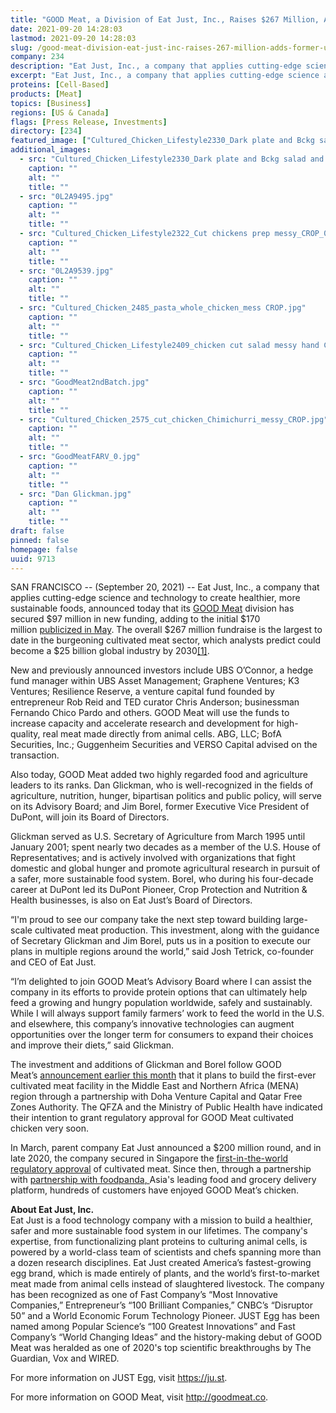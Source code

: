 ```yaml
---
title: "GOOD Meat, a Division of Eat Just, Inc., Raises $267 Million, Adds Former USDA Secretary to Advisory Board"
date: 2021-09-20 14:28:03
lastmod: 2021-09-20 14:28:03
slug: /good-meat-division-eat-just-inc-raises-267-million-adds-former-usda-secretary-advisory
company: 234
description: "Eat Just, Inc., a company that applies cutting-edge science and technology to create healthier, more sustainable foods, announced today that its GOOD Meat division has secured $97 million in new funding, adding to the initial $170 million publicized in May."
excerpt: "Eat Just, Inc., a company that applies cutting-edge science and technology to create healthier, more sustainable foods, announced today that its GOOD Meat division has secured $97 million in new funding, adding to the initial $170 million publicized in May."
proteins: [Cell-Based]
products: [Meat]
topics: [Business]
regions: [US & Canada]
flags: [Press Release, Investments]
directory: [234]
featured_image: ["Cultured_Chicken_Lifestyle2330_Dark plate and Bckg salad and whole chicken CROP_1.jpg"]
additional_images:
  - src: "Cultured_Chicken_Lifestyle2330_Dark plate and Bckg salad and whole chicken CROP_1.jpg"
    caption: ""
    alt: ""
    title: ""
  - src: "0L2A9495.jpg"
    caption: ""
    alt: ""
    title: ""
  - src: "Cultured_Chicken_Lifestyle2322_Cut chickens prep messy_CROP_0.jpg"
    caption: ""
    alt: ""
    title: ""
  - src: "0L2A9539.jpg"
    caption: ""
    alt: ""
    title: ""
  - src: "Cultured_Chicken_2485_pasta_whole_chicken_mess CROP.jpg"
    caption: ""
    alt: ""
    title: ""
  - src: "Cultured_Chicken_Lifestyle2409_chicken cut salad messy hand CROP.jpg"
    caption: ""
    alt: ""
    title: ""
  - src: "GoodMeat2ndBatch.jpg"
    caption: ""
    alt: ""
    title: ""
  - src: "Cultured_Chicken_2575_cut_chicken_Chimichurri_messy_CROP.jpg"
    caption: ""
    alt: ""
    title: ""
  - src: "GoodMeatFARV_0.jpg"
    caption: ""
    alt: ""
    title: ""
  - src: "Dan Glickman.jpg"
    caption: ""
    alt: ""
    title: ""
draft: false
pinned: false
homepage: false
uuid: 9713
---
```

<p>SAN FRANCISCO -- (September 20, 2021) -- Eat Just, Inc., a company that applies cutting-edge science and technology to create healthier, more sustainable foods, announced today that its <a href="https://outlook.office.com/mail/inbox/id/gooodmeat.co">GOOD Meat</a> division has secured $97 million in new funding, adding to the initial $170 million <a href="https://www.businesswire.com/news/home/20210518005385/en/GOOD-Meat-a-Division-of-Eat-Just-Inc.-Secures-170-Million-to-Scale-Meat-Without-Slaughter-as-Demand-Grows">publicized in May</a>. The overall $267 million fundraise is the largest to date in the burgeoning cultivated meat sector, which analysts predict could become a $25 billion global industry by 2030<a href="https://outlook.office.com/mail/inbox/id/AQMkADI0OTIwZmJhLTg3YWYtNDgyZi1hYjk0LTNkYTg5ODdjM2VkZgBGAAAD4N%2BDpGTxy02kIcAFOmffBgcAD%2F6D9GbGt0%2BVN76PBzBzqwAAAgEMAAAAD%2F6D9GbGt0%2BVN76PBzBzqwABwkA22gAAAA%3D%3D#_ftn1">[1]</a>.</p>
<p>New and previously announced investors include UBS O’Connor, a hedge fund manager within UBS Asset Management; Graphene Ventures; K3 Ventures; Resilience Reserve, a venture capital fund founded by entrepreneur Rob Reid and TED curator Chris Anderson; businessman Fernando Chico Pardo and others. GOOD Meat will use the funds to increase capacity and accelerate research and development for high-quality, real meat made directly from animal cells. ABG, LLC; BofA Securities, Inc.; Guggenheim Securities and VERSO Capital advised on the transaction.</p>
<p>Also today, GOOD Meat added two highly regarded food and agriculture leaders to its ranks. Dan Glickman, who is well-recognized in the fields of agriculture, nutrition, hunger, bipartisan politics and public policy, will serve on its Advisory Board; and Jim Borel, former Executive Vice President of DuPont, will join its Board of Directors.</p>
<p>Glickman served as U.S. Secretary of Agriculture from March 1995 until January 2001; spent nearly two decades as a member of the U.S. House of Representatives; and is actively involved with organizations that fight domestic and global hunger and promote agricultural research in pursuit of a safer, more sustainable food system. Borel, who during his four-decade career at DuPont led its DuPont Pioneer, Crop Protection and Nutrition & Health businesses, is also on Eat Just’s Board of Directors.</p>
<p>“I'm proud to see our company take the next step toward building large-scale cultivated meat production. This investment, along with the guidance of Secretary Glickman and Jim Borel, puts us in a position to execute our plans in multiple regions around the world,” said Josh Tetrick, co-founder and CEO of Eat Just. </p>
<p>“I’m delighted to join GOOD Meat’s Advisory Board where I can assist the company in its efforts to provide protein options that can ultimately help feed a growing and hungry population worldwide, safely and sustainably. While I will always support family farmers’ work to feed the world in the U.S. and elsewhere, this company’s innovative technologies can augment opportunities over the longer term for consumers to expand their choices and improve their diets,” said Glickman.</p>
<p>The investment and additions of Glickman and Borel follow GOOD Meat’s <a href="https://www.businesswire.com/news/home/20210831005602/en">announcement earlier this month</a> that it plans to build the first-ever cultivated meat facility in the Middle East and Northern Africa (MENA) region through a partnership with Doha Venture Capital and Qatar Free Zones Authority. The QFZA and the Ministry of Public Health have indicated their intention to grant regulatory approval for GOOD Meat cultivated chicken very soon. </p>
<p>In March, parent company Eat Just announced a $200 million round, and in late 2020, the company secured in Singapore the <a href="https://cts.businesswire.com/ct/CT?id=smartlink&url=https%3A%2F%2Fwww.businesswire.com%2Fnews%2Fhome%2F20201201006251%2Fen%2FEat-Just-Granted-World%25E2%2580%2599s-First-Regulatory-Approval-for-Cultured-Meat&esheet=52431244&newsitemid=20210518005385&lan=en-US&anchor=first-in-the-world+regulatory+approval&index=2&md5=1e35b6bac2adbe5e4fb82b73468a67d0">first-in-the-world regulatory approval</a> of cultivated meat. Since then, through a partnership with <a href="https://cts.businesswire.com/ct/CT?id=smartlink&url=https%3A%2F%2Fwww.businesswire.com%2Fnews%2Fhome%2F20210419005973%2Fen%2FEat-Just-and-Foodpanda-Partner-on-World%25E2%2580%2599s-First-Home-Delivery-of-Cultured-Meat&esheet=52431244&newsitemid=20210518005385&lan=en-US&anchor=pioneering+partnership+with+foodpanda&index=4&md5=7739cf324aeac48c91984f996cb5e4cf">partnership with foodpanda</a><u>, </u>Asia's leading food and grocery delivery platform, hundreds of customers have enjoyed GOOD Meat’s chicken. </p>
<p><strong>About Eat Just, Inc.</strong> <br />
Eat Just is a food technology company with a mission to build a healthier, safer and more sustainable food system in our lifetimes. The company's expertise, from functionalizing plant proteins to culturing animal cells, is powered by a world-class team of scientists and chefs spanning more than a dozen research disciplines. Eat Just created America’s fastest-growing egg brand, which is made entirely of plants, and the world’s first-to-market meat made from animal cells instead of slaughtered livestock. The company has been recognized as one of Fast Company’s “Most Innovative Companies,” Entrepreneur’s “100 Brilliant Companies,” CNBC’s “Disruptor 50” and a World Economic Forum Technology Pioneer. JUST Egg has been named among Popular Science’s “100 Greatest Innovations” and Fast Company’s “World Changing Ideas” and the history-making debut of GOOD Meat was heralded as one of 2020's top scientific breakthroughs by The Guardian, Vox and WIRED.</p>
<p>For more information on JUST Egg, visit <a href="https://cts.businesswire.com/ct/CT?id=smartlink&url=https%3A%2F%2Fju.st%2F&esheet=52484077&newsitemid=20210831005602&lan=en-US&anchor=https%3A%2F%2Fju.st&index=2&md5=04673c59becb627a0357aea064044d4b">https://ju.st</a>. </p>
<p>For more information on GOOD Meat, visit <a href="https://cts.businesswire.com/ct/CT?id=smartlink&url=http%3A%2F%2Fgoodmeat.co%2F&esheet=52484077&newsitemid=20210831005602&lan=en-US&anchor=http%3A%2F%2Fgoodmeat.co&index=3&md5=c60f69c03564bf450362cbbba8a99895">http://goodmeat.co</a>.</p>
